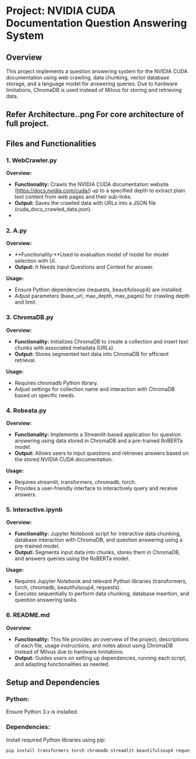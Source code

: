 # Project: NVIDIA CUDA Documentation Question Answering System

## Overview
This project implements a question answering system for the NVIDIA CUDA documentation using web crawling, data chunking, vector database storage, and a language model for answering queries. Due to hardware limitations, ChromaDB is used instead of Milvus for storing and retrieving data.

## Refer Architecture..png For core architecture of full project.

## Files and Functionalities

### 1. WebCrawler.py
**Overview:**
- **Functionality:** Crawls the NVIDIA CUDA documentation website (https://docs.nvidia.com/cuda/) up to a specified depth to extract plain text content from web pages and their sub-links.
- **Output:** Saves the crawled data with URLs into a JSON file (cuda_docs_crawled_data.json).
- 
### 2. A.py
**Overview:**
- **Functionality:**Used to evaluation model of model for model selection with UI.
- **Output:** It Needs Input Questions and Context for answer.

**Usage:**
- Ensure Python dependencies (requests, beautifulsoup4) are installed.
- Adjust parameters (base_url, max_depth, max_pages) for crawling depth and limit.

### 3. ChromaDB.py
**Overview:**
- **Functionality:** Initializes ChromaDB to create a collection and insert text chunks with associated metadata (URLs).
- **Output:** Stores segmented text data into ChromaDB for efficient retrieval.

**Usage:**
- Requires chromadb Python library.
- Adjust settings for collection name and interaction with ChromaDB based on specific needs.

### 4. Robeata.py
**Overview:**
- **Functionality:** Implements a Streamlit-based application for question answering using data stored in ChromaDB and a pre-trained RoBERTa model.
- **Output:** Allows users to input questions and retrieves answers based on the stored NVIDIA CUDA documentation.

**Usage:**
- Requires streamlit, transformers, chromadb, torch.
- Provides a user-friendly interface to interactively query and receive answers.

### 5. Interactive.ipynb
**Overview:**
- **Functionality:** Jupyter Notebook script for interactive data chunking, database interaction with ChromaDB, and question answering using a pre-trained model.
- **Output:** Segments input data into chunks, stores them in ChromaDB, and answers queries using the RoBERTa model.

**Usage:**
- Requires Jupyter Notebook and relevant Python libraries (transformers, torch, chromadb, beautifulsoup4, requests).
- Executes sequentially to perform data chunking, database insertion, and question answering tasks.

### 6. README.md
**Overview:**
- **Functionality:** This file provides an overview of the project, descriptions of each file, usage instructions, and notes about using ChromaDB instead of Milvus due to hardware limitations.
- **Output:** Guides users on setting up dependencies, running each script, and adapting functionalities as needed.

## Setup and Dependencies

### Python: 
Ensure Python 3.x is installed.

### Dependencies: 
Install required Python libraries using pip:
```bash
pip install transformers torch chromadb streamlit beautifulsoup4 requests
